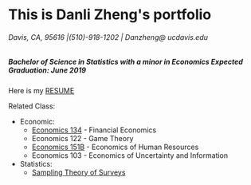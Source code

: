 # This is Danli Zheng's portfolio
###### Davis, CA, 95616 |(510)-918-1202 | Danzheng@ ucdavis.edu
##### Bachelor of Science in Statistics with a minor in Economics Expected Graduation: June 2019

Here is my [RESUME](https://github.com/dani721/portfolio/blob/master/Copy%20of%20Danli%20Zheng%20resume.pdf)


Related Class: 
- Economic: 
  * [Economics 134](./economics134) - Financial Economics
  * Economics 122 - Game Theory
  * [Economics 151B](./economics151b) - Economics of Human Resources
  * Economics 103 - Economics of Uncertainty and Information
- Statistics: 
  * [Sampling Theory of Surveys](https://github.com/dani721/STA-144)
  



